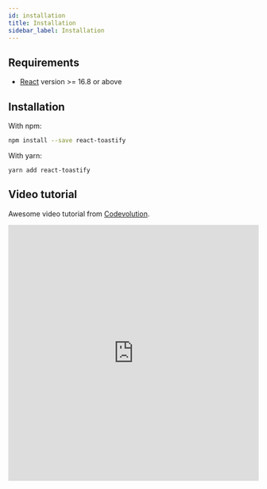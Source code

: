 ```yaml
---
id: installation
title: Installation
sidebar_label: Installation
---
```


## Requirements

- [React](https://reactjs.org) version >= 16.8 or above 

## Installation

With npm:
```sh
npm install --save react-toastify
```

With yarn:
```
yarn add react-toastify
```

## Video tutorial

Awesome video tutorial from [Codevolution](https://www.youtube.com/channel/UC80PWRj_ZU8Zu0HSMNVwKWw/featured).

<iframe width="100%" height="515" src="https://www.youtube.com/embed/nX_xDBR_gqo" frameborder="0" allow="accelerometer; autoplay; encrypted-media; gyroscope; picture-in-picture" allowfullscreen />